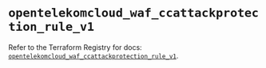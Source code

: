 # `opentelekomcloud_waf_ccattackprotection_rule_v1`

Refer to the Terraform Registry for docs: [`opentelekomcloud_waf_ccattackprotection_rule_v1`](https://registry.terraform.io/providers/opentelekomcloud/opentelekomcloud/1.36.7/docs/resources/waf_ccattackprotection_rule_v1).
